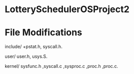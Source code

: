 # LotterySchedulerOSProject2

# File Modifications

include/ +pstat.h, syscall.h.

user/ user.h, usys.S.

kernel/ sysfunc.h ,syscall.c ,sysproc.c ,proc.h ,proc.c.

